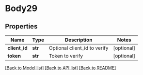 # Body29

## Properties
Name | Type | Description | Notes
------------ | ------------- | ------------- | -------------
**client_id** | **str** | Optional client_id to verify | [optional] 
**token** | **str** | Token to verify | [optional] 

[[Back to Model list]](../README.md#documentation-for-models) [[Back to API list]](../README.md#documentation-for-api-endpoints) [[Back to README]](../README.md)

